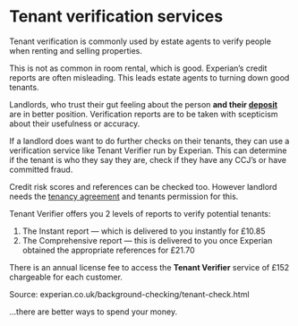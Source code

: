 Tenant verification services
============================

Tenant verification is commonly used by estate agents to verify people when
renting and selling properties.


This is not as common in room rental, which is good. Experian’s credit reports
are often misleading. This leads estate agents to turning down good tenants.


Landlords, who trust their gut feeling about the person **and their
[deposit](/p16)** are in better position. Verification reports are to be taken
with scepticism about their usefulness or accuracy.


If a landlord does want to do further checks on their tenants, they can use a
verification service like Tenant Verifier run by Experian. This can determine if
the tenant is who they say they are, check if they have any CCJ’s or have
committed fraud.


Credit risk scores and references can be checked too. However landlord needs the
[tenancy agreement](/help/tenancy-agreements) and tenants permission for this.


Tenant Verifier offers you 2 levels of reports to verify potential tenants:


1. The Instant report — which is delivered to you instantly for £10.85
2. The Comprehensive report — this is delivered to you once Experian obtained the appropriate references for £21.70


There is an annual license fee to access the **Tenant Verifier** service of £152
chargeable for each customer.


Source: experian.co.uk/background-checking/tenant-check.html


…there are better ways to spend your money.


